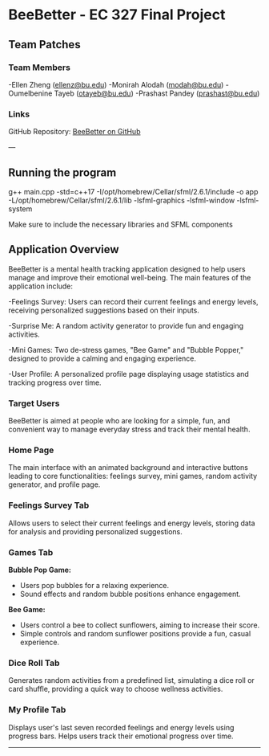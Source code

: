 # BeeBetter - EC 327 Final Project

## Team Patches

### Team Members
-Ellen Zheng (ellenz@bu.edu)
-Monirah Alodah (modah@bu.edu)
-Oumelbenine Tayeb (otayeb@bu.edu)
-Prashast Pandey (prashast@bu.edu)

### Links
GitHub Repository: [BeeBetter on GitHub](https://github.com/ezheng05/EC327.git)


—
## Running the program

g++ main.cpp  -std=c++17 -I/opt/homebrew/Cellar/sfml/2.6.1/include -o app -L/opt/homebrew/Cellar/sfml/2.6.1/lib -lsfml-graphics -lsfml-window -lsfml-system

Make sure to include the necessary libraries and SFML components

## Application Overview

BeeBetter is a mental health tracking application designed to help users manage and improve their emotional well-being. The main features of the application include:

-Feelings Survey: Users can record their current feelings and energy levels, receiving personalized suggestions based on their inputs.

-Surprise Me: A random activity generator to provide fun and engaging activities.

-Mini Games: Two de-stress games, "Bee Game" and "Bubble Popper," designed to provide a calming and engaging experience.

-User Profile: A personalized profile page displaying usage statistics and tracking progress over time.


### Target Users

BeeBetter is aimed at people who are looking for a simple, fun, and convenient way to manage everyday stress and track their mental health.



### Home Page
The main interface with an animated background and interactive buttons leading to core functionalities: feelings survey, mini games, random activity generator, and profile page.

### Feelings Survey Tab
Allows users to select their current feelings and energy levels, storing data for analysis and providing personalized suggestions.

### Games Tab

**Bubble Pop Game:** 
- Users pop bubbles for a relaxing experience.
- Sound effects and random bubble positions enhance engagement.

**Bee Game:** 
- Users control a bee to collect sunflowers, aiming to increase their score.
- Simple controls and random sunflower positions provide a fun, casual experience.

### Dice Roll Tab
Generates random activities from a predefined list, simulating a dice roll or card shuffle, providing a quick way to choose wellness activities.

### My Profile Tab
Displays user's last seven recorded feelings and energy levels using progress bars. Helps users track their emotional progress over time.

---
